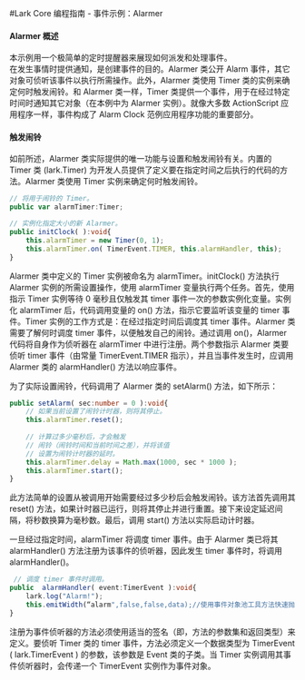 #Lark Core 编程指南 - 事件示例：Alarmer

#### Alarmer 概述
本示例用一个极简单的定时提醒器来展现如何派发和处理事件。   
在发生事情时提供通知，是创建事件的目的。Alarmer 类公开 Alarm 事件，其它对象可侦听该事件以执行所需操作。此外，Alarmer 类使用 Timer 类的实例来确定何时触发闹铃。和 Alarmer 类一样，Timer 类提供一个事件，用于在经过特定时间时通知其它对象（在本例中为 Alarmer 实例）。就像大多数 ActionScript 应用程序一样，事件构成了 Alarm Clock 范例应用程序功能的重要部分。

#### 触发闹铃
如前所述，Alarmer 类实际提供的唯一功能与设置和触发闹铃有关。内置的 Timer 类 (lark.Timer) 为开发人员提供了定义要在指定时间之后执行的代码的方法。Alarmer 类使用 Timer 实例来确定何时触发闹铃。

``` TypeScript
// 将用于闹铃的 Timer。
public var alarmTimer:Timer;

// 实例化指定大小的新 Alarmer。
public initClock( ):void{
    this.alarmTimer = new Timer(0, 1);
    this.alarmTimer.on( TimerEvent.TIMER, this.alarmHandler, this);
}
```

Alarmer 类中定义的 Timer 实例被命名为 alarmTimer。initClock() 方法执行 Alarmer 实例的所需设置操作，使用 alarmTimer 变量执行两个任务。首先，使用指示 Timer 实例等待 0 毫秒且仅触发其 timer 事件一次的参数实例化变量。实例化 alarmTimer 后，代码调用变量的 on() 方法，指示它要监听该变量的 timer 事件。Timer 实例的工作方式是：在经过指定时间后调度其 timer 事件。Alarmer 类需要了解何时调度 timer 事件，以便触发自己的闹铃。通过调用 on()，Alarmer 代码将自身作为侦听器在 alarmTimer 中进行注册。两个参数指示 Alarmer 类要侦听 timer 事件（由常量 TimerEvent.TIMER 指示），并且当事件发生时，应调用 Alarmer 类的 alarmHandler() 方法以响应事件。

为了实际设置闹铃，代码调用了 Alarmer 类的 setAlarm() 方法，如下所示： 
``` TypeScript
public setAlarm( sec:number = 0 ):void{
    // 如果当前设置了闹铃计时器，则将其停止。
    this.alarmTimer.reset();
    
    // 计算过多少毫秒后，才会触发
    // 闹铃（闹铃时间和当前时间之差），并将该值
    // 设置为闹铃计时器的延时。
    this.alarmTimer.delay = Math.max(1000, sec * 1000 );
    this.alarmTimer.start();
}
```

此方法简单的设置从被调用开始需要经过多少秒后会触发闹铃。该方法首先调用其 reset() 方法，如果计时器已运行，则将其停止并进行重置。接下来设定延迟间隔，将秒数换算为毫秒数。最后，调用 start() 方法以实际启动计时器。

一旦经过指定时间，alarmTimer 将调度 timer 事件。由于 Alarmer 类已将其 alarmHandler() 方法注册为该事件的侦听器，因此发生 timer 事件时，将调用 alarmHandler()。

``` TypeScript
 // 调度 timer 事件时调用。
public  alarmHandler( event:TimerEvent ):void{
    lark.log("Alarm!");
    this.emitWidth(“alarm",false,false,data);//使用事件对象池工具方法快速抛出事件。
}
```

注册为事件侦听器的方法必须使用适当的签名（即，方法的参数集和返回类型）来定义。要侦听 Timer 类的 timer 事件，方法必须定义一个数据类型为 TimerEvent ( lark.TimerEvent ) 的参数，该参数是 Event 类的子类。当 Timer 实例调用其事件侦听器时，会传递一个 TimerEvent 实例作为事件对象。
